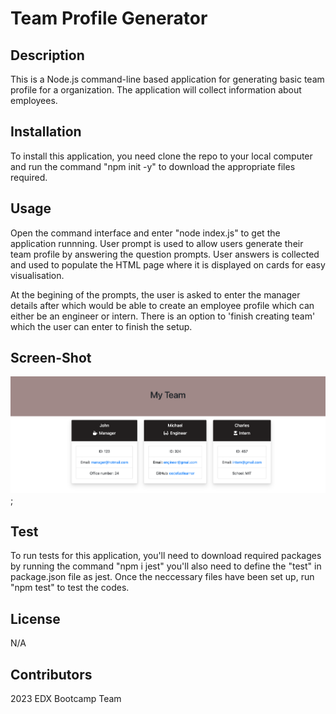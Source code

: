 # Team Profile Generator

## Description

This is a Node.js command-line based application for generating basic team profile for a organization. The application will collect information about employees.

## Installation

To install this application, you need clone the repo to your local computer and run the command "npm init -y" to download the appropriate files required.

## Usage

Open the command interface and enter "node index.js" to get the application runnning. User prompt is used to allow users generate their team profile by answering the question prompts. User answers is collected and used to populate the HTML page where it is displayed on cards for easy visualisation.

At the begining of the prompts, the user is asked to enter the manager details after which would be able to create an employee profile which can either be an engineer or intern. There is an option to 'finish creating team' which the user can enter to finish the setup.

## Screen-Shot

![alt text](./img/Screenshot%202023-03-07%20at%2023.15.19.png);

## Test

To run tests for this application, you'll need to download required packages by running the command "npm i jest" you'll also need to define the "test" in package.json file as jest. Once the neccessary files have been set up, run "npm test" to test the codes.

## License

N/A

## Contributors

2023 EDX Bootcamp Team
